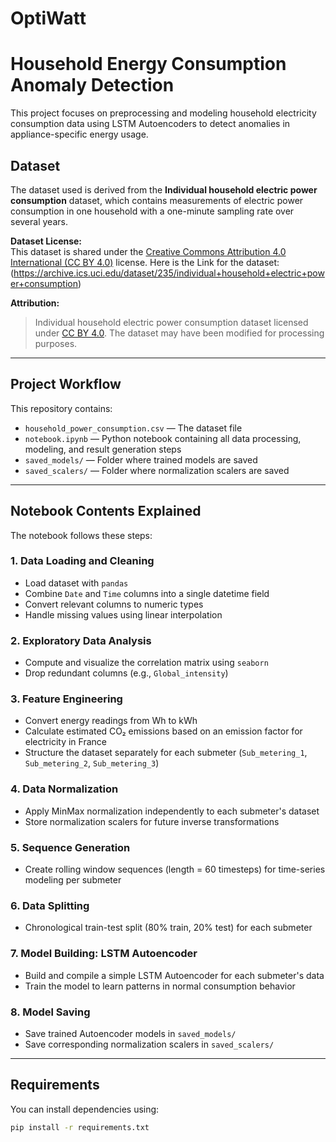 # OptiWatt

# Household Energy Consumption Anomaly Detection

This project focuses on preprocessing and modeling household electricity consumption data using LSTM Autoencoders to detect anomalies in appliance-specific energy usage.

## Dataset

The dataset used is derived from the **Individual household electric power consumption** dataset, which contains measurements of electric power consumption in one household with a one-minute sampling rate over several years.

**Dataset License:**  
This dataset is shared under the [Creative Commons Attribution 4.0 International (CC BY 4.0)](https://creativecommons.org/licenses/by/4.0/) license.
Here is the Link for the dataset: (https://archive.ics.uci.edu/dataset/235/individual+household+electric+power+consumption)

**Attribution:**  
> Individual household electric power consumption dataset licensed under [CC BY 4.0](https://creativecommons.org/licenses/by/4.0/). The dataset may have been modified for processing purposes.  

---

## Project Workflow

This repository contains:

- `household_power_consumption.csv` — The dataset file  
- `notebook.ipynb` — Python notebook containing all data processing, modeling, and result generation steps  
- `saved_models/` — Folder where trained models are saved  
- `saved_scalers/` — Folder where normalization scalers are saved  

---

## Notebook Contents Explained

The notebook follows these steps:

### 1. **Data Loading and Cleaning**
- Load dataset with `pandas`
- Combine `Date` and `Time` columns into a single datetime field
- Convert relevant columns to numeric types
- Handle missing values using linear interpolation

### 2. **Exploratory Data Analysis**
- Compute and visualize the correlation matrix using `seaborn`
- Drop redundant columns (e.g., `Global_intensity`)

### 3. **Feature Engineering**
- Convert energy readings from Wh to kWh
- Calculate estimated CO₂ emissions based on an emission factor for electricity in France
- Structure the dataset separately for each submeter (`Sub_metering_1`, `Sub_metering_2`, `Sub_metering_3`)

### 4. **Data Normalization**
- Apply MinMax normalization independently to each submeter's dataset
- Store normalization scalers for future inverse transformations

### 5. **Sequence Generation**
- Create rolling window sequences (length = 60 timesteps) for time-series modeling per submeter

### 6. **Data Splitting**
- Chronological train-test split (80% train, 20% test) for each submeter

### 7. **Model Building: LSTM Autoencoder**
- Build and compile a simple LSTM Autoencoder for each submeter's data
- Train the model to learn patterns in normal consumption behavior

### 8. **Model Saving**
- Save trained Autoencoder models in `saved_models/`
- Save corresponding normalization scalers in `saved_scalers/`

---

## Requirements

You can install dependencies using:

```bash
pip install -r requirements.txt

